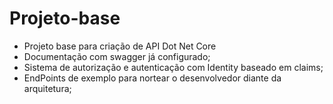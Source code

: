 # Projeto-base
- Projeto base para criação de API Dot Net Core
- Documentação com swagger já configurado;
- Sistema de autorização e autenticação com Identity baseado em claims;
- EndPoints de exemplo para nortear o desenvolvedor diante da arquitetura;
